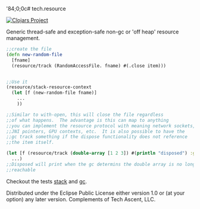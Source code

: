 '84;0;0c# tech.resource

[![Clojars Project](https://img.shields.io/clojars/v/techascent/tech.resource.svg)](https://clojars.org/techascent/tech.resource)


Generic thread-safe and exception-safe non-gc or 'off heap' resource management.


```clojure
;;create the file
(defn new-random-file
  [fname]
  (resource/track (RandomAccessFile. fname) #(.close item)))


;;Use it
(resource/stack-resource-context
  (let [f (new-random-file fname)]
    ...
    ))

;;Similar to with-open, this will close the file regardless
;;of what happens.  The advantage is this can map to anything
;;you can implement the resource protocol with meaning network sockets,
;;JNI pointers, GPU contexts, etc.  It is also possible to have the
;;gc track something if the dispose functionality does not reference
;;the item itself.

(let [f (resource/track (double-array [1 2 3]) #(println "disposed") :gc)]
  ...)
;;Disposed will print when the gc determins the double array is no longer
;;reachable
```

Checkout the tests [stack](tests/tech/resource_test.clj) and 
[gc](tests/tech/gc_resource_tests.clj).

Distributed under the Eclipse Public License either version 1.0 or (at
your option) any later version.  Complements of Tech Ascent, LLC.
